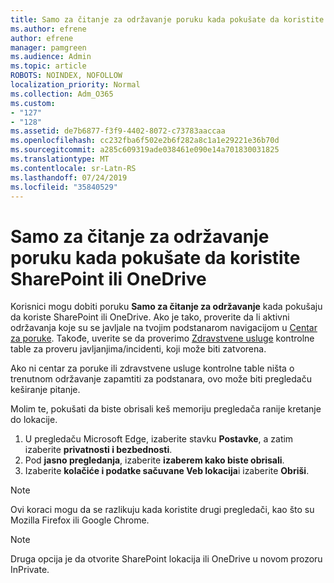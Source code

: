 ```yaml
---
title: Samo za čitanje za održavanje poruku kada pokušate da koristite SharePoint ili OneDrive
ms.author: efrene
author: efrene
manager: pamgreen
ms.audience: Admin
ms.topic: article
ROBOTS: NOINDEX, NOFOLLOW
localization_priority: Normal
ms.collection: Adm_O365
ms.custom:
- "127"
- "128"
ms.assetid: de7b6877-f3f9-4402-8072-c73783aaccaa
ms.openlocfilehash: cc232fba6f502e2b6f282a8c1a1e29221e36b70d
ms.sourcegitcommit: a285c609319ade038461e090e14a701830031825
ms.translationtype: MT
ms.contentlocale: sr-Latn-RS
ms.lasthandoff: 07/24/2019
ms.locfileid: "35840529"
---
```

# <a name="read-only-for-maintenance-message-when-attempting-to-use-sharepoint-or-onedrive"></a>Samo za čitanje za održavanje poruku kada pokušate da koristite SharePoint ili OneDrive

Korisnici mogu dobiti poruku **Samo za čitanje za održavanje** kada pokušaju da koriste SharePoint ili OneDrive.  Ako je tako, proverite da li aktivni održavanja koje su se javljale na tvojim podstanarom navigacijom u [Centar za poruke](https://portal.office.com/adminportal/home#/MessageCenter). Takođe, uverite se da proverimo [Zdravstvene usluge](https://portal.office.com/adminportal/home#/servicehealth) kontrolne table za proveru javljanjima/incidenti, koji može biti zatvorena.

Ako ni centar za poruke ili zdravstvene usluge kontrolne table ništa o trenutnom održavanje zapamtiti za podstanara, ovo može biti pregledaču keširanje pitanje.

Molim te, pokušati da biste obrisali keš memoriju pregledača ranije kretanje do lokacije.

1. U pregledaču Microsoft Edge, izaberite stavku **Postavke**, a zatim izaberite **privatnosti i bezbednosti**.
2. Pod **jasno pregledanja**, izaberite **izaberem kako biste obrisali**.
3. Izaberite **kolačiće i podatke sačuvane Veb lokacija**i izaberite **Obriši**.

>[!Note] 
> Ovi koraci mogu da se razlikuju kada koristite drugi pregledači, kao što su Mozilla Firefox ili Google Chrome.

>[!Note] 
> Druga opcija je da otvorite SharePoint lokacija ili OneDrive u novom prozoru InPrivate.